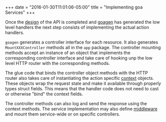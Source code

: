 +++
date = "2016-01-30T11:01:06-05:00"
title = "Implementing goa Services"
+++

Once the [design](../design/overview.md) of the API is completed and [goagen](goagen.md) has
generated the low level handlers the next step consists of implementing the actual action handlers.

`goagen` generates a controller interface for each resource. It also generates `MountXXXController`
methods all in the `app` package. The controller mounting methods accept an instance of an object
that implements the corresponding controller interface and take care of hooking unp the low level
HTTP router with the corresponding methods.

The glue code that binds the controller object methods with the HTTP router also takes care of
instantiating the action specific [context](context.md) objects. These objects wrap the request
state and make it available through properly types struct fields. This means that the handler code
does not need to cast or otherwise "bind" the context fields.

The controller methods can also log and send the response using the context methods. The service
implementation may also define [middleware](middleware.md) and mount them service-wide or on
specific controllers.
